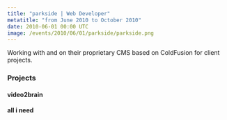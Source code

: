 ```yaml
---
title: "parkside | Web Developer"
metatitle: "from June 2010 to October 2010"
date: 2010-06-01 00:00 UTC
image: /events/2010/06/01/parkside/parkside.png
---
```


Working with and on their proprietary CMS based on ColdFusion for client projects.

### Projects

#### video2brain

#### all i need
